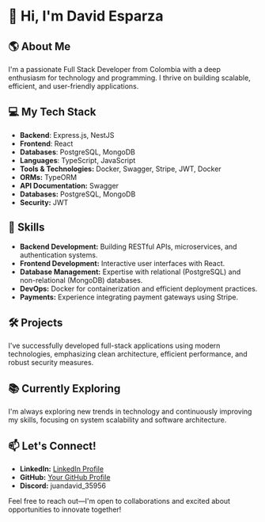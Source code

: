 # 👋 Hi, I'm David Esparza

## 🌎 About Me
I'm a passionate Full Stack Developer from Colombia with a deep enthusiasm for technology and programming. I thrive on building scalable, efficient, and user-friendly applications.

## 💻 My Tech Stack
- **Backend**: Express.js, NestJS
- **Frontend**: React
- **Databases**: PostgreSQL, MongoDB
- **Languages**: TypeScript, JavaScript
- **Tools & Technologies:** Docker, Swagger, Stripe, JWT, Docker
- **ORMs:** TypeORM
- **API Documentation:** Swagger
- **Databases:** PostgreSQL, MongoDB
- **Security:** JWT

## 🚀 Skills
- **Backend Development:** Building RESTful APIs, microservices, and authentication systems.
- **Frontend Development:** Interactive user interfaces with React.
- **Database Management:** Expertise with relational (PostgreSQL) and non-relational (MongoDB) databases.
- **DevOps:** Docker for containerization and efficient deployment practices.
- **Payments:** Experience integrating payment gateways using Stripe.

## 🛠️ Projects
I've successfully developed full-stack applications using modern technologies, emphasizing clean architecture, efficient performance, and robust security measures.

## 📚 Currently Exploring
I'm always exploring new trends in technology and continuously improving my skills, focusing on system scalability and software architecture.

## 📫 Let's Connect!
- **LinkedIn:** [LinkedIn Profile](www.linkedin.com/in/juan-david-esparza-castillo-7a181a1a7)
- **GitHub:** [Your GitHub Profile](https://github.com/JDXE22)
- **Discord:** juandavid_35956

Feel free to reach out—I'm open to collaborations and excited about opportunities to innovate together!

